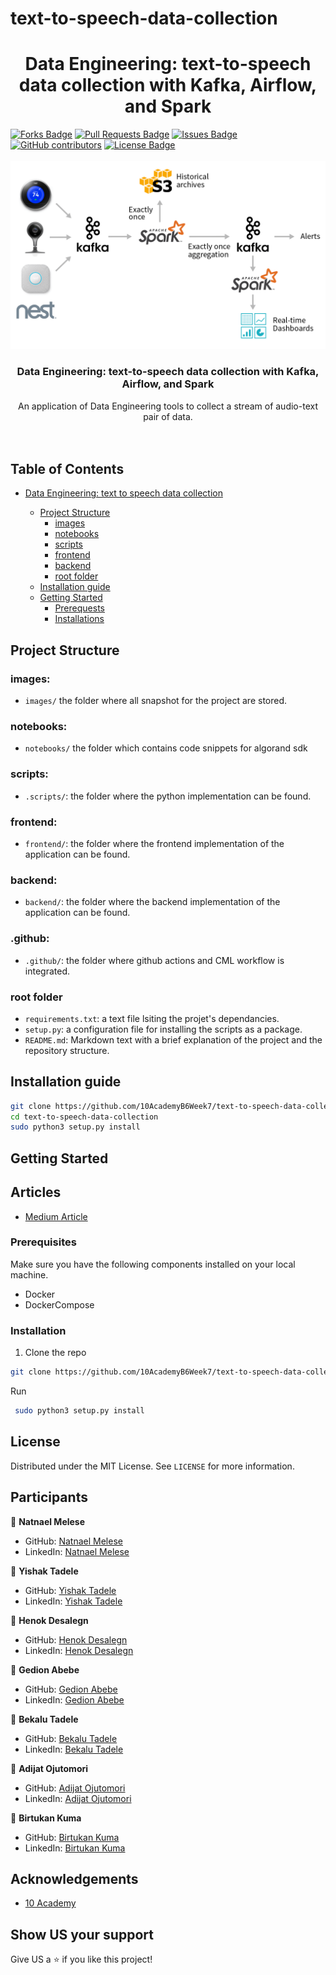 # text-to-speech-data-collection 

<h1 align="center">Data Engineering: text-to-speech data collection with Kafka, Airflow, and Spark</h1>
<div>
<a href="https://github.com/10AcademyB6Week7/text-to-speech-data-collection/network/members"><img src="https://img.shields.io/github/forks/10AcademyB6Week7/text-to-speech-data-collection" alt="Forks Badge"/></a>
<a href="https://github.com/10AcademyB6Week7/text-to-speech-data-collection/pulls"><img src="https://img.shields.io/github/issues-pr/10AcademyB6Week7/text-to-speech-data-collection" alt="Pull Requests Badge"/></a>
<a href="https://github.com/10AcademyB6Week7/text-to-speech-data-collection/issues"><img src="https://img.shields.io/github/issues/10AcademyB6Week7/text-to-speech-data-collection" alt="Issues Badge"/></a>
<a href="https://github.com/10AcademyB6Week7/text-to-speech-data-collection/graphs/contributors"><img alt="GitHub contributors" src="https://img.shields.io/github/contributors/10AcademyB6Week7/text-to-speech-data-collection?color=2b9348"></a>
<a href="https://github.com/10AcademyB6Week7/text-to-speech-data-collection/blob/main/LICENSE"><img src="https://img.shields.io/github/license/10AcademyB6Week7/text-to-speech-data-collection?color=2b9348" alt="License Badge"/></a>
</div>


</br>



<img src="images/kafka-airflow.png" name="">
<br />
<p align="center">
  <h3 align="center">Data Engineering: text-to-speech data collection with Kafka, Airflow, and Spark</h3>

  <p align="center">
    An application of Data Engineering tools to collect a stream of audio-text pair of data.
    <br />
    <!-- <a href=""><strong>Read More »</strong></a> -->
    <br />
    <br />
  </p>
</p>
<!-- <img src="images/kafka-airflow.jpg" style="float: left; width: 70%; margin-right: 1%; margin-bottom: 0.5em;"> -->






## Table of Contents

* [Data Engineering: text to speech data collection](#Data-Engineering)

  - [Project Structure](#project-structure)
    * [images](#images)
    * [notebooks](#notebooks)
    * [scripts](#scripts)
    * [frontend](#frontend)
    * [backend](#backend)
    * [root folder](#root-folder)
  - [Installation guide](#installation-guide)
  - [Getting Started](#getting-started)
    * [Prerequests](*prerequests)
    * [Installations](*installations)


## Project Structure

### images:

- `images/` the folder where all snapshot for the project are stored.

### notebooks:

- `notebooks/` the folder which contains code snippets for algorand sdk

### scripts:

- `.scripts/`: the folder where the python implementation can be found.

### frontend:

- `frontend/`: the folder where the frontend implementation of the application can be found.

### backend:

- `backend/`: the folder where the backend implementation of the application can be found.

### .github:

- `.github/`: the folder where github actions and CML workflow is integrated.


### root folder

- `requirements.txt`: a text file lsiting the projet's dependancies.
- `setup.py`: a configuration file for installing the scripts as a package.
- `README.md`: Markdown text with a brief explanation of the project and the repository structure.


## Installation guide

```bash
git clone https://github.com/10AcademyB6Week7/text-to-speech-data-collection.git
cd text-to-speech-data-collection
sudo python3 setup.py install
```



<!-- GETTING STARTED -->
## Getting Started

## Articles
- [Medium Article](https://medium.com/@isaaclucky88/data-engineering-text-to-speech-data-collection-with-kafka-airflow-and-spark-8745cb8d43f7)

### Prerequisites

Make sure you have the following components installed on your local machine.
* Docker
* DockerCompose
  
### Installation

1. Clone the repo
```bash
git clone https://github.com/10AcademyB6Week7/text-to-speech-data-collection.git
   ```
 Run
   ```bash
    sudo python3 setup.py install
   ```



<!-- LICENSE -->
## License

Distributed under the MIT License. See `LICENSE` for more information.



<!-- CONTACT -->
## Participants 

👤 **Natnael Melese**

- GitHub: [Natnael Melese](https://github.com/natyrix)
- LinkedIn: [Natnael Melese](https://www.linkedin.com/in/natnael-melesse-298879196/)

👤 **Yishak Tadele**

- GitHub: [Yishak Tadele](https://github.com/isaaclucky)
- LinkedIn: [Yishak Tadele](https://www.linkedin.com/in/yishak-tadele/)

👤 **Henok Desalegn**

- GitHub: [Henok Desalegn](https://github.com/)
- LinkedIn: [Henok Desalegn](https://www.linkedin.com/in/henok-desalegn/)

👤 **Gedion Abebe**

- GitHub: [Gedion Abebe](https://github.com/gedionabebe)
- LinkedIn: [Gedion Abebe](https://www.linkedin.com/in/gedion-abebe-489a65152/)


👤 **Bekalu Tadele**

- GitHub: [Bekalu Tadele](https://github.com/)
- LinkedIn: [Bekalu Tadele](https://www.linkedin.com/in/)

👤 **Adijat Ojutomori**

- GitHub: [Adijat Ojutomori](https://github.com/toussyn)
- LinkedIn: [Adijat Ojutomori](https://www.linkedin.com/in/aojutomori)

👤 **Birtukan Kuma**

- GitHub: [Birtukan Kuma](https://github.com/BirtukanK)
- LinkedIn: [Birtukan Kuma](https://www.linkedin.com/in/birtukan-gonfa-a6918a205)


<!-- ACKNOWLEDGEMENTS -->
## Acknowledgements
* [10 Academy](https://www.10academy.org/)

## Show US your support

Give US a ⭐ if you like this project!
